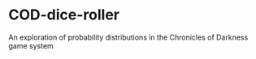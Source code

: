 # COD-dice-roller
An exploration of probability distributions in the Chronicles of Darkness game system
